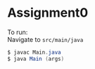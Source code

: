 # Assignment0

To run:  
Navigate to `src/main/java`
```java
$ javac Main.java
$ java Main (args)
```
